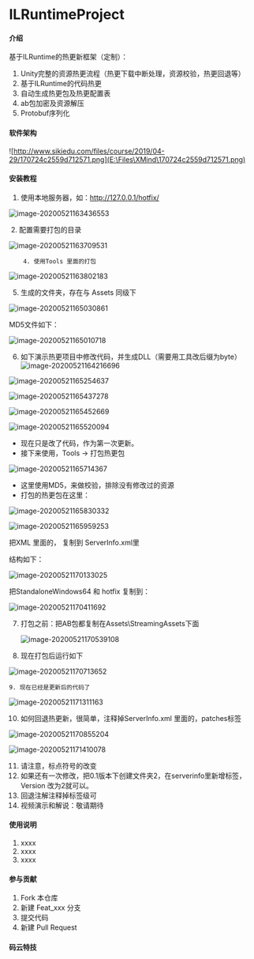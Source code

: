 # ILRuntimeProject

#### 介绍
基于ILRuntime的热更新框架（定制）：

1. Unity完整的资源热更流程（热更下载中断处理，资源校验，热更回退等）
2. 基于ILRuntime的代码热更
3. 自动生成热更包及热更配置表
4. ab包加密及资源解压
5. Protobuf序列化

#### 软件架构
![http://www.sikiedu.com/files/course/2019/04-29/170724c2559d712571.png](E:\Files\XMind\170724c2559d712571.png)


#### 安装教程

1.  使用本地服务器，如：http://127.0.0.1/hotfix/

![image-20200521163436553](E:\Files\XMind\image-20200521163436553.png)

​	2. 配置需要打包的目录

![image-20200521163709531](E:\Files\XMind\image-20200521163709531.png)

		4. 使用Tools 里面的打包

![image-20200521163802183](E:\Files\XMind\image-20200521163802183.png)

5. 生成的文件夹，存在与 Assets 同级下

![image-20200521165030861](E:\Files\XMind\image-20200521165030861.png)



MD5文件如下：



![image-20200521165010718](E:\Files\XMind\image-20200521165010718.png)



6. 如下演示热更项目中修改代码，并生成DLL（需要用工具改后缀为byte）![image-20200521164216696](E:\Files\XMind\image-20200521164216696.png)

![image-20200521165254637](E:\Files\XMind\image-20200521165254637.png)

![image-20200521165437278](E:\Files\XMind\image-20200521165437278.png)

![image-20200521165452669](E:\Files\XMind\image-20200521165452669.png)

![image-20200521165520094](E:\Files\XMind\image-20200521165520094.png)

* 现在只是改了代码，作为第一次更新。
* 接下来使用，Tools -> 打包热更包

![image-20200521165714367](E:\Files\XMind\image-20200521165714367.png)

* 这里使用MD5，来做校验，排除没有修改过的资源
* 打包的热更包在这里：

![image-20200521165830332](E:\Files\XMind\image-20200521165830332.png)

![image-20200521165959253](E:\Files\XMind\image-20200521165959253.png)

 把XML 里面的，<Patches> 复制到 ServerInfo.xml里

结构如下：

![image-20200521170133025](E:\Files\XMind\image-20200521170133025.png)

把StandaloneWindows64 和 hotfix 复制到：

![image-20200521170411692](E:\Files\XMind\image-20200521170411692.png)

7. 打包之前：把AB包都复制在Assets\StreamingAssets下面

   ![image-20200521170539108](E:\Files\XMind\image-20200521170539108.png)

8. 现在打包后运行如下 

![image-20200521170713652](E:\Files\XMind\image-20200521170713652.png)

	9. 现在已经是更新后的代码了

![image-20200521171311163](E:\Files\XMind\image-20200521171311163.png)

10. 如何回退热更新，很简单，注释掉ServerInfo.xml 里面的，patches标签

![image-20200521170855204](E:\Files\XMind\image-20200521170855204.png)

![image-20200521171410078](E:\Files\XMind\image-20200521171410078.png)



11. 请注意，标点符号的改变
12. 如果还有一次修改，把0.1版本下创建文件夹2，在serverinfo里新增<Patches>标签，Version 改为2就可以。
13. 回退注解注释掉<Patches>标签级可
14. 视频演示和解说：敬请期待









#### 使用说明

1.  xxxx
2.  xxxx
3.  xxxx

#### 参与贡献

1.  Fork 本仓库
2.  新建 Feat_xxx 分支
3.  提交代码
4.  新建 Pull Request


#### 码云特技


